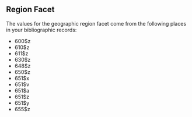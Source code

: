 ## Region Facet

The values for the geographic region facet come from the following places in your bibliographic records:

* 600$z
* 610$z
* 611$z
* 630$z
* 648$z
* 650$z
* 651$x
* 651$v
* 651$a
* 651$z
* 651$y
* 655$z
